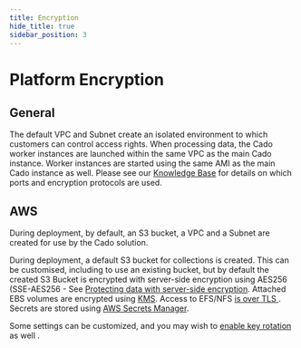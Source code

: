 ```yaml
---
title: Encryption
hide_title: true
sidebar_position: 3
---
```


# Platform Encryption

## General
The default VPC and Subnet create an isolated environment to which customers can control access rights. 
When processing data, the Cado worker instances are launched within the same VPC as the main Cado instance.
Worker instances are started using the same AMI as the main Cado instance as well.
Please see our [Knowledge Base](https://cadosecurity.zendesk.com/hc/en-gb/articles/23260530384529-What-Ports-and-Encryption-protocols-does-the-Cado-platform-use) for details on which ports and encryption protocols are used.

## AWS
During deployment, by default, an S3 bucket, a VPC and a Subnet are created for use by the Cado solution.

During deployment, a default S3 bucket for collections is created. This can be customised, including to use an existing bucket, but by default the created S3 Bucket is encrypted with server-side encryption using AES256 (SSE-AES256 - See [Protecting data with server-side encryption](https://docs.aws.amazon.com/AmazonS3/latest/userguide/serv-side-encryption.html).
Attached EBS volumes are encrypted using [KMS](https://docs.aws.amazon.com/AWSEC2/latest/UserGuide/EBSEncryption.html).
Access to EFS/NFS [is over TLS ](https://docs.aws.amazon.com/efs/latest/ug/encryption-in-transit.html).
Secrets are stored using [AWS Secrets Manager](https://docs.aws.amazon.com/secretsmanager/latest/userguide/intro.html).

Some settings can be customized, and you may wish to [enable key rotation](https://docs.aws.amazon.com/kms/latest/developerguide/rotate-keys.html) as well .
